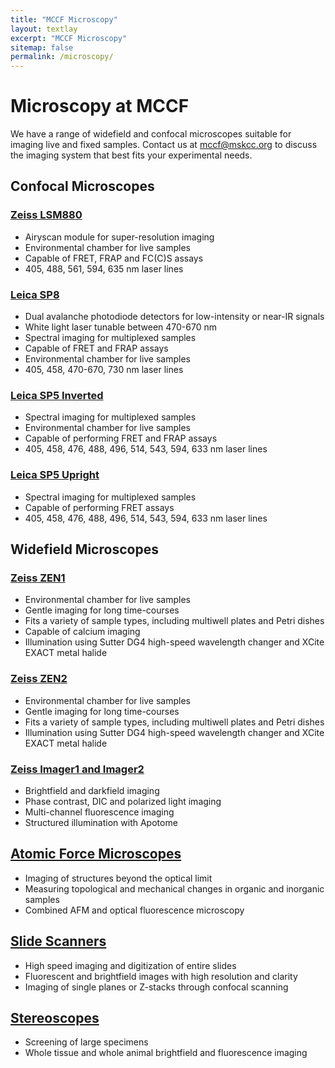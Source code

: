 ```yaml
---
title: "MCCF Microscopy"
layout: textlay
excerpt: "MCCF Microscopy"
sitemap: false
permalink: /microscopy/
---
```


# Microscopy at MCCF

We have a range of widefield and confocal microscopes suitable for imaging live and fixed samples. Contact us at <mccf@mskcc.org> to discuss the imaging system that best fits your experimental needs.

## Confocal Microscopes
### [Zeiss LSM880](lsm880)

- Airyscan module for super-resolution imaging
- Environmental chamber for live samples
- Capable of FRET, FRAP and FC(C)S assays
- 405, 488, 561, 594, 635 nm laser lines

### [Leica SP8](sp8)

- Dual avalanche photodiode detectors for low-intensity or near-IR signals
- White light laser tunable between 470-670 nm
- Spectral imaging for multiplexed samples
- Capable of FRET and FRAP assays
- Environmental chamber for live samples
- 405, 458, 470-670, 730 nm laser lines

### [Leica SP5 Inverted](sp5i)

- Spectral imaging for multiplexed samples
- Environmental chamber for live samples
- Capable of performing FRET and FRAP assays
- 405, 458, 476, 488, 496, 514, 543, 594, 633 nm laser lines
 
### [Leica SP5 Upright](sp5u)

- Spectral imaging for multiplexed samples
- Capable of performing FRET assays
- 405, 458, 476, 488, 496, 514, 543, 594, 633 nm laser lines

## Widefield Microscopes
### [Zeiss ZEN1](zen1)

- Environmental chamber for live samples
- Gentle imaging for long time-courses 
- Fits a variety of sample types, including multiwell plates and Petri dishes
- Capable of calcium imaging
- Illumination using Sutter DG4 high-speed wavelength changer and XCite EXACT metal halide

### [Zeiss ZEN2](zen2)

- Environmental chamber for live samples
- Gentle imaging for long time-courses
- Fits a variety of sample types, including multiwell plates and Petri dishes
- Illumination using Sutter DG4 high-speed wavelength changer and XCite EXACT metal halide

### [Zeiss Imager1 and Imager2](imager)

- Brightfield and darkfield imaging
- Phase contrast, DIC and polarized light imaging
- Multi-channel fluorescence imaging
- Structured illumination with Apotome

## [Atomic Force Microscopes](afm)

- Imaging of structures beyond the optical limit
- Measuring topological and mechanical changes in organic and inorganic samples
- Combined AFM and optical fluorescence microscopy

## [Slide Scanners](scanners)

- High speed imaging and digitization of entire slides
- Fluorescent and brightfield images with high resolution and clarity
- Imaging of single planes or Z-stacks through confocal scanning

## [Stereoscopes](lumar)

- Screening of large specimens
- Whole tissue and whole animal brightfield and fluorescence imaging
